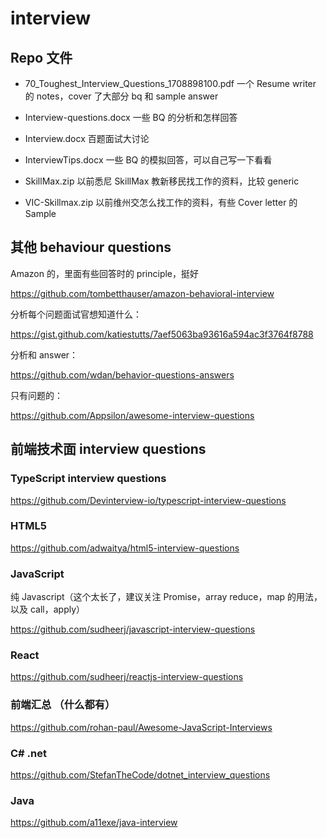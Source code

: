 # interview

## Repo 文件
- 70_Toughest_Interview_Questions_1708898100.pdf 一个 Resume writer 的 notes，cover 了大部分 bq 和 sample answer

- Interview-questions.docx 一些 BQ 的分析和怎样回答

- Interview.docx 百题面试大讨论

- InterviewTips.docx 一些 BQ 的模拟回答，可以自己写一下看看

- SkillMax.zip 以前悉尼 SkillMax 教新移民找工作的资料，比较 generic

- VIC-Skillmax.zip 以前维州交怎么找工作的资料，有些 Cover letter 的 Sample


## 其他 behaviour questions

Amazon 的，里面有些回答时的 principle，挺好

https://github.com/tombetthauser/amazon-behavioral-interview

分析每个问题面试官想知道什么：

https://gist.github.com/katiestutts/7aef5063ba93616a594ac3f3764f8788

分析和 answer：

https://github.com/wdan/behavior-questions-answers

只有问题的：

https://github.com/Appsilon/awesome-interview-questions

## 前端技术面 interview questions

### TypeScript interview questions

https://github.com/Devinterview-io/typescript-interview-questions

### HTML5

https://github.com/adwaitya/html5-interview-questions

### JavaScript
纯 Javascript（这个太长了，建议关注 Promise，array reduce，map 的用法，以及 call，apply）

https://github.com/sudheerj/javascript-interview-questions

### React

https://github.com/sudheerj/reactjs-interview-questions

### 前端汇总 （什么都有）

https://github.com/rohan-paul/Awesome-JavaScript-Interviews

### C# .net

https://github.com/StefanTheCode/dotnet_interview_questions

### Java

https://github.com/a11exe/java-interview

